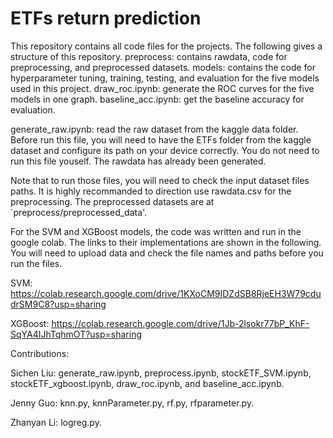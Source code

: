 # ETFs return prediction

This repository contains all code files for the projects. The following gives a structure of this repository.
preprocess: contains rawdata, code for preprocessing, and preprocessed datasets.
models: contains the code for hyperparameter tuning, training, testing, and evaluation for the five models used in this project.
draw_roc.ipynb: generate the ROC curves for the five models in one graph.
baseline_acc.ipynb: get the baseline accuracy for evaluation.

generate_raw.ipynb: read the raw dataset from the kaggle data folder. Before run this file, you will need to have the ETFs folder from the kaggle dataset and configure its path on your device correctly. You do not need to run this file youself. The rawdata has already been generated.

Note that to run those files, you will need to check the input dataset files paths. It is highly recommanded to direction use rawdata.csv for the preprocessing. The preprocessed datasets are at `preprocess/preprocessed_data'.


For the SVM and XGBoost models, the code was written and run in the google colab. The links to their implementations are shown in the following. You will need to upload data and check the file names and paths before you run the files.

SVM: https://colab.research.google.com/drive/1KXoCM9IDZdSB8RjeEH3W79cdudrSM9C8?usp=sharing

XGBoost: https://colab.research.google.com/drive/1Jb-2lsokr77bP_KhF-SqYA4IJhTqhmOT?usp=sharing


Contributions:

Sichen Liu: generate_raw.ipynb, preprocess.ipynb, stockETF_SVM.ipynb, stockETF_xgboost.ipynb, draw_roc.ipynb, and baseline_acc.ipynb.

Jenny Guo: knn.py, knnParameter.py, rf.py, rfparameter.py.

Zhanyan Li: logreg.py.
